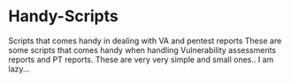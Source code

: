 # Handy-Scripts
Scripts that comes handy in dealing with VA and pentest reports
These are some scripts that comes handy when handling Vulnerability assessments reports and PT reports. These are very very simple and small ones.. I am lazy...
